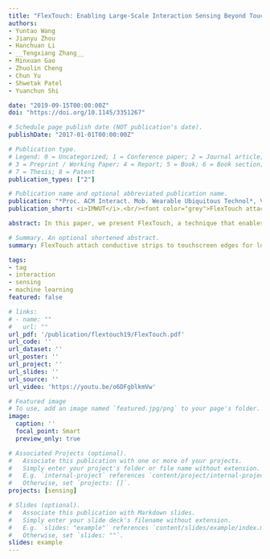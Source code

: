 ```yaml
---
title: "FlexTouch: Enabling Large-Scale Interaction Sensing Beyond Touchscreens Using Flexible and Conductive Materials"
authors:
- Yuntao Wang
- Jianyu Zhou
- Hanchuan Li
- __Tengxiang Zhang__
- Minxuan Gao
- Zhuolin Cheng
- Chun Yu
- Shwetak Patel
- Yuanchun Shi

date: "2019-09-15T00:00:00Z"
doi: "https://doi.org/10.1145/3351267"

# Schedule page publish date (NOT publication's date).
publishDate: "2017-01-01T00:00:00Z"

# Publication type.
# Legend: 0 = Uncategorized; 1 = Conference paper; 2 = Journal article;
# 3 = Preprint / Working Paper; 4 = Report; 5 = Book; 6 = Book section;
# 7 = Thesis; 8 = Patent
publication_types: ["2"]

# Publication name and optional abbreviated publication name.
publication: "*Proc. ACM Interact. Mob. Wearable Ubiquitous Technol*, Vol 3, Issue 3, Article 109, Sept 2019."
publication_short: <i>IMWUT</i>.<br/><font color="grey">FlexTouch attach conductive strips to touchscreen edges for long-range touch sensing up to 4m and object presence detection up to 2m</font>

abstract: In this paper, we present FlexTouch, a technique that enables large-scale interaction sensing beyond the spatial constraints of capacitive touchscreens using passive low-cost conductive materials. This is achieved by customizing 2D circuit-like patterns with an array of conductive strips that can be easily attached to the sensing nodes on the edge of the touchscreen. FlexTouch requires no hardware modification, and is compatible with various conductive materials (copper foil tape, silver nanoparticle ink, ITO frames, and carbon paint), as well as fabrication methods (cutting, coating, and ink-jet printing). Through a series of studies and illustrative examples, we demonstrate that FlexTouch can support long-range touch sensing for up to 4 meters and everyday object presence detection for up to 2 meters. Finally, we show the versatility and feasibility of FlexTouch through applications such as body posture recognition, human-object interaction as well as enhanced fitness training experiences.

# Summary. An optional shortened abstract.
summary: FlexTouch attach conductive strips to touchscreen edges for long-range touch sensing up to 4m and object presence detection up to 2m. 

tags:
- tag
- interaction
- sensing
- machine learning
featured: false

# links:
# - name: ""
#   url: ""
url_pdf: '/publication/flextouch19/FlexTouch.pdf'
url_code: ''
url_dataset: ''
url_poster: ''
url_project: ''
url_slides: ''
url_source: ''
url_video: 'https://youtu.be/o6DFgblkmVw'

# Featured image
# To use, add an image named `featured.jpg/png` to your page's folder. 
image:
  caption: ''
  focal_point: Smart
  preview_only: true

# Associated Projects (optional).
#   Associate this publication with one or more of your projects.
#   Simply enter your project's folder or file name without extension.
#   E.g. `internal-project` references `content/project/internal-project/index.md`.
#   Otherwise, set `projects: []`.
projects: [sensing]

# Slides (optional).
#   Associate this publication with Markdown slides.
#   Simply enter your slide deck's filename without extension.
#   E.g. `slides: "example"` references `content/slides/example/index.md`.
#   Otherwise, set `slides: ""`.
slides: example
---
```

<!-- 
{{% alert note %}}
Click the *Cite* button above to demo the feature to enable visitors to import publication metadata into their reference management software.
{{% /alert %}}

{{% alert note %}}
Click the *Slides* button above to demo Academic's Markdown slides feature.
{{% /alert %}} -->

<!-- Supplementary notes can be added here, including [code and math](https://sourcethemes.com/academic/docs/writing-markdown-latex/). -->